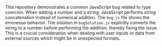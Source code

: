 This repository demonstrates a common JavaScript bug related to type coercion. When adding a number and a string, JavaScript performs string concatenation instead of numerical addition.  The `bug.js` file shows the erroneous behavior.  The solution in `bugSolution.js` explicitly converts the string to a number before performing the addition, thereby fixing the issue. This is a crucial consideration when dealing with user inputs or data from external sources which might be in unexpected formats.